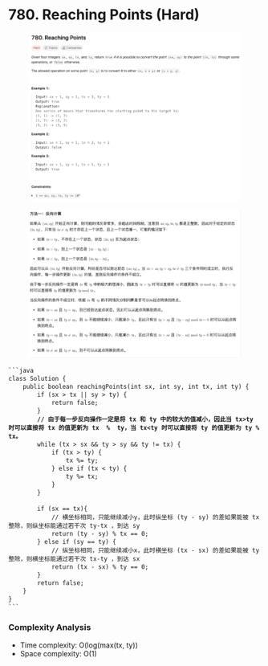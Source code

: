 # 780. Reaching Points (Hard)

<figure><img src="../../.gitbook/assets/image (48) (1) (1).png" alt=""><figcaption></figcaption></figure>

<figure><img src="../../.gitbook/assets/image (49) (1) (1).png" alt=""><figcaption></figcaption></figure>

<pre class="language-java" data-overflow="wrap"><code class="lang-java">```java
class Solution {
    public boolean reachingPoints(int sx, int sy, int tx, int ty) {
        if (sx > tx || sy > ty) {
            return false;
        }
<strong>        // 由于每一步反向操作一定是将 tx 和 ty 中的较大的值减小，因此当 tx>ty 时可以直接将 tx 的值更新为 tx  %  ty，当 tx&#x3C;ty 时可以直接将 ty 的值更新为 ty % tx。
</strong>        while (tx > sx &#x26;&#x26; ty > sy &#x26;&#x26; ty != tx) {
            if (tx > ty) {
                tx %= ty;
            } else if (tx &#x3C; ty) {
                ty %= tx;
            }
        }

        if (sx == tx){
            // 横坐标相同，只能继续减小y，此时纵坐标 (ty - sy) 的差如果能被 tx 整除，则纵坐标能通过若干次 ty-tx ，到达 sy
            return (ty - sy) % tx == 0;
        } else if (sy == ty) {
            // 纵坐标相同，只能继续减小x，此时横坐标 (tx - sx) 的差如果能被 ty 整除，则横坐标能通过若干次 tx-ty ，到达 sx
            return (tx - sx) % ty == 0;
        }
        return false;
    }
}
```
</code></pre>

### Complexity Analysis

* Time complexity: O(log(max(tx, ty))
* Space complexity: O(1)
